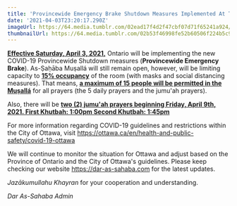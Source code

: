 ```yaml
---
title: 'Provincewide Emergency Brake Shutdown Measures Implemented At The Muṣallá'
date: '2021-04-03T23:20:17.290Z'
imageUrl: https://64.media.tumblr.com/02ead17f4d2f47cbf07d71f65241a924/13b41b28a337cc87-c8/s540x810/fa9501c8709bedf74d2691886ddd9c92006776d0.jpg
thumbnailUrl: https://64.media.tumblr.com/02b53f46998fe52b60506f224b5c9578/tumblr_n54bbsIT5W1rs8w78o1_1280.jpg
---
```


<span style="text-decoration: underline">**Effective Saturday, April 3, 2021,**</span> Ontario will be implementing the new COVID-19 Provincewide Shutdown measures (**Provincewide Emergency Brake**). As-Ṣaḥāba Muṣallá will still remain open, however, will be limiting capacity to <span style="text-decoration: underline">**15% occupancy**</span> of the room (with masks and social distancing measures). That means, <span style="text-decoration: underline">**a maximum of 15 people will be permitted in the Muṣallá**</span> for all prayers (the 5 daily prayers and the jumu'ah prayers).

Also, there will be <span style="text-decoration: underline">**two (2) jumu'ah prayers beginning Friday, April 9th, 2021.
First Khutbah: 1:00pm
Second Khutbah: 1:45pm**</span>

For more information regarding COVID-19 guidelines and restrictions within the City of Ottawa, visit https://ottawa.ca/en/health-and-public-safety/covid-19-ottawa

We will continue to monitor the situation for Ottawa and adjust based on the Province of Ontario and the City of Ottawa's guidelines. Please keep checking our website https://dar-as-sahaba.com for the latest updates.

_Jazākumullahu Khayran_ for your cooperation and understanding.

_Dar As-Sahaba Admin_

